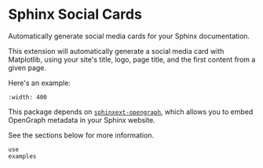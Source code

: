 # Sphinx Social Cards

Automatically generate social media cards for your Sphinx documentation.

This extension will automatically generate a social media card with Matplotlib, using your site's title, logo, page title, and the first content from a given page.

Here's an example:

```{image} tmp/num_0.png
:width: 400
```

This package depends on [`sphinxext-opengraph`](https://github.com/wpilibsuite/sphinxext-opengraph), which allows you to embed OpenGraph metadata in your Sphinx website.

See the sections below for more information.

```{toctree}
use
examples
```
